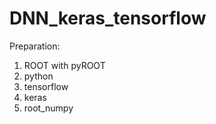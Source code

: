 # DNN_keras_tensorflow

Preparation:
1. ROOT with pyROOT
2. python
3. tensorflow
4. keras
5. root_numpy
